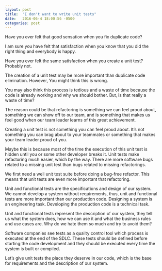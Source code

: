 ```yaml
---
layout: post
title:  "I don't want to write unit tests"
date:   2016-06-4 18:00:56 -0500
categories: post
---
```


Have you ever felt that good sensation when you fix duplicate code?

I am sure you have felt that satisfaction when you know that you did 
the right thing and everybody is happy.

Have you ever felt the same satisfaction when you create a unit test? 
Probably not.

The creation of a unit test may be more important than duplicate code 
elimination. However, You might think this is wrong. 

You may also think this process is tedious and a waste of time 
because the code is already working and why we should bother.
But, is that really a waste of time?

The reason could be that refactoring is something we can feel proud 
about, something we can show off to our team, and is something that makes 
us feel good when our team leader learns of this great achievement.

Creating a unit test is not something you can feel proud about. It’s 
not something you can brag about to your teammates or something that 
makes your team leader proud of you.

Maybe this is because most of the time the execution of this unit test 
is hidden until you or some other developer breaks it. Unit tests make
refactoring much easier, which by the way. 
There are more software bugs related to a missing unit test than bugs 
related to missing refactorings.

We first need a well unit test suite before doing a bug-free refactor. 
This means that unit tests are even more important that refactoring.

Unit and functional tests are the specifications and design of our 
system. We cannot develop a system without requirements, thus, unit 
and functional tests are more important than our production code. 
Designing a system is an engineering task. Developing the production 
code is a technical task.

Unit and functional tests represent the description of our system, 
they tell us what the system does, how we can use it and what the 
business rules and use cases are. Why do we hate them so much and try to 
avoid them?

Software companies see tests as a quality control tool which process is 
executed at the end of the SDLC. These tests should be defined before 
starting the code development and they should be executed every time the 
system is built or compiled.

Let’s give unit tests the place they deserve in our code, which is the 
base for requirements and the description of our system.